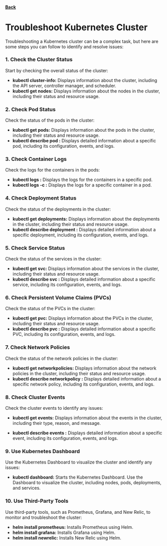 #### [Back](./README.md)

# Troubleshoot Kubernetes Cluster

Troubleshooting a Kubernetes cluster can be a complex task, but here are some steps you can follow to identify and resolve issues:
### 1. Check the Cluster Status
Start by checking the overall status of the cluster:

+ **kubectl cluster-info:** Displays information about the cluster, including the API server, controller manager, and scheduler.
+ **kubectl get nodes:** Displays information about the nodes in the cluster, including their status and resource usage.


### 2. Check Pod Status
Check the status of the pods in the cluster:

+ **kubectl get pods:** Displays information about the pods in the cluster, including their status and resource usage.
+ **kubectl describe pod <pod-name>:** Displays detailed information about a specific pod, including its configuration, events, and logs.


### 3. Check Container Logs
Check the logs for the containers in the pods:

+ **kubectl logs <pod-name>:** Displays the logs for the containers in a specific pod.
+ **kubectl logs <pod-name> -c <container-name>:** Displays the logs for a specific container in a pod.


### 4. Check Deployment Status
Check the status of the deployments in the cluster:

+ **kubectl get deployments:** Displays information about the deployments in the cluster, including their status and resource usage.
+ **kubectl describe deployment <deployment-name>:** Displays detailed information about a specific deployment, including its configuration, events, and logs.


### 5. Check Service Status
Check the status of the services in the cluster:

+ **kubectl get svc:** Displays information about the services in the cluster, including their status and resource usage.
+ **kubectl describe svc <service-name>:** Displays detailed information about a specific service, including its configuration, events, and logs.


### 6. Check Persistent Volume Claims (PVCs)
Check the status of the PVCs in the cluster:

+ **kubectl get pvc:** Displays information about the PVCs in the cluster, including their status and resource usage.
+ **kubectl describe pvc <pvc-name>:** Displays detailed information about a specific PVC, including its configuration, events, and logs.


### 7. Check Network Policies
Check the status of the network policies in the cluster:
+ **kubectl get networkpolicies:** Displays information about the network policies in the cluster, including their status and resource usage.
+ **kubectl describe networkpolicy <networkpolicy-name>:** Displays detailed information about a specific network policy, including its configuration, events, and logs.


### 8. Check Cluster Events
Check the cluster events to identify any issues:
+ **kubectl get events:** Displays information about the events in the cluster, including their type, reason, and message.

+ **kubectl describe events <event-name>:** Displays detailed information about a specific event, including its configuration, events, and logs.


### 9. Use Kubernetes Dashboard
Use the Kubernetes Dashboard to visualize the cluster and identify any issues:

+ **kubectl dashboard:** Starts the Kubernetes Dashboard.
Use the Dashboard to visualize the cluster, including nodes, pods, deployments, and services.

### 10. Use Third-Party Tools
Use third-party tools, such as Prometheus, Grafana, and New Relic, to monitor and troubleshoot the cluster:
+ **helm install prometheus:** Installs Prometheus using Helm.
+ **helm install grafana:** Installs Grafana using Helm.
+ **helm install newrelic:** Installs New Relic using Helm.
